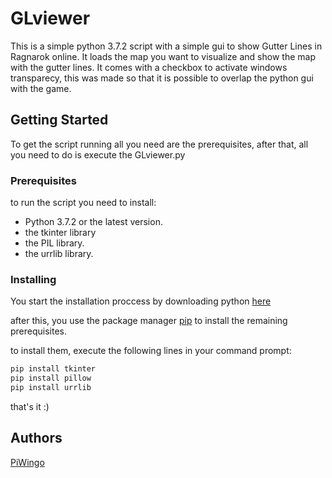 
# GLviewer

This is a simple python 3.7.2 script with a simple gui to show Gutter Lines in Ragnarok online. It loads the map you want to visualize and show the map with the gutter lines. It comes with a checkbox to activate windows transparecy, this was made so that it is possible to overlap the python gui with the game.

## Getting Started

To get the script running all you need are the prerequisites, after that, all you need to do is execute the GLviewer.py

### Prerequisites

to run the script you need to install:

* Python 3.7.2 or the latest version.
* the tkinter library
* the PIL library.
* the urrlib library.

### Installing

You start the installation proccess by downloading python [here](https://www.python.org/downloads/)

after this, you use the package manager [pip](https://pip.pypa.io/en/stable/) to install the remaining prerequisites.

to install them, execute the following lines in your command prompt:

```bash
pip install tkinter
pip install pillow
pip install urrlib
```
that's it :)

## Authors

[PiWingo](https://github.com/PiWingo)
